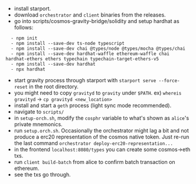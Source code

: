  - install starport.
 - download `orchestrator` and `client` binaries from the releases.
 - go into scripts/cosmos-gravity-bridge/solidity and setup hardhat as follows:
 ```
   - npm init
   - npm install --save-dev ts-node typescript
   - npm install --save-dev chai @types/node @types/mocha @types/chai
   - npm install --save-dev hardhat-waffle ethereum-waffle chai hardhat-ethers ethers typechain typechain-target-ethers-v5
   - npm install --save-dev hardhat
   - npx hardhat
 ```
 - start gravity process through starport with `starport serve --force-reset` in the root directory.
 - you might need to copy `gravityd` to `gravity` under `$PATH`. ex) `whereis gravityd` -> `cp gravityd <new_location>`
 - install and start a `geth` process (light sync mode recommended).
 - navigate to `scripts/`
 - in `setup-orch.sh`, modify the `cosphr` variable to what's shown as `alice`'s private mnemonics.
 - run `setup.orch.sh`. Occasionally the orchestrator might lag a bit and not produce a erc20 representation of the cosmos native token. Just re-run the last command `orchestrator deploy-erc20-representation...`
 - in the frontend `localhost:8080/types` you can create some cosmos->eth txs.
 - run `client build-batch` from alice to confirm batch transaction on ethereum.
 - see the txs go through.
